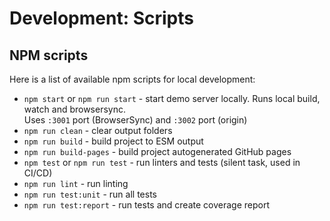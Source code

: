 # Development: Scripts

## NPM scripts

Here is a list of available npm scripts for local development:

- `npm start` or `npm run start` - start demo server locally. Runs local build, watch and browsersync.  
  Uses `:3001` port (BrowserSync) and `:3002` port (origin)
- `npm run clean` - clear output folders
- `npm run build` - build project to ESM output
- `npm run build-pages` - build project autogenerated GitHub pages
- `npm test` or `npm run test` - run linters and tests (silent task, used in CI/CD)
- `npm run lint` - run linting
- `npm run test:unit` - run all tests
- `npm run test:report` - run tests and create coverage report

